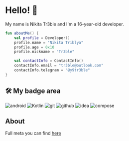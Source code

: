 # Hello! 👋

My name is Nikita Tr3ble and I'm a 16-year-old developer.
 
```kotlin
fun aboutMe() {
    val profile = Developer()
    profile.name = "Nikita Triblya"
    profile.age = 0x10
    profile.nickname = "Tr3ble"

    val contactInfo = ContactInfo()
    contactInfo.email = "tr3ble@outlook.com"
    contactInfo.telegram = "@y9tr3ble"
}
```

## 🛠 My badge area

![android](https://img.shields.io/badge/Android-3DDC84?style=for-the-badge&logo=android&logoColor=white) ![Kotlin](https://img.shields.io/badge/Kotlin-0095D5?&style=for-the-badge&logo=kotlin&logoColor=white)  ![git](https://img.shields.io/badge/git%20-%23F05033.svg?&style=for-the-badge&logo=git&logoColor=white) ![github](https://img.shields.io/badge/github%20actions%20-%232671E5.svg?&style=for-the-badge&logo=github%20actions&logoColor=white) ![idea](https://img.shields.io/badge/IntelliJ_IDEA-000000.svg?style=for-the-badge&logo=intellij-idea&logoColor=white) ![compose](https://img.shields.io/badge/Jetpack_Compose-02569B?style=for-the-badge&logo=jetpackcompose&logoColor=white)


## About

Full meta you can find [here](https://t.me/tr3blemeta/133)
